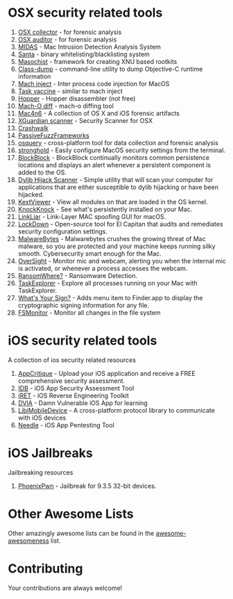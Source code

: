 OSX security related tools
====================

1. [OSX collector](https://github.com/Yelp/OSXCollector) - for forensic analysis
3. [OSX auditor](https://github.com/jipegit/OSXAuditor) - for forensic analysis
2. [MIDAS](https://github.com/etsy/MIDAS) - Mac Intrusion Detection Analysis System
4. [Santa](https://github.com/google/santa) - binary whitelisting/blacklisting system
5. [Masochist](https://github.com/squiffy/Masochist) - framework for creating XNU based rootkits
6. [Class-dump](http://stevenygard.com/projects/class-dump/) - command-line utility to dump Objective-C runtime information
7. [Mach inject](https://github.com/rentzsch/mach_inject) - Inter process code injection for MacOS
8. [Task vaccine](https://github.com/rodionovd/task_vaccine) - similar to mach inject
8. [Hopper](http://www.hopperapp.com/) - Hopper disassembler (not free)
9. [Mach-O diff](https://github.com/samdmarshall/machodiff) - mach-o diffing tool
10. [Mac4n6](https://github.com/pstirparo/mac4n6) - A collection of OS X and iOS forensic artifacts
11. [XGuardian scanner](https://github.com/openscanner/XGuardian) - Security Scanner for OSX
12. [Crashwalk](https://github.com/bnagy/crashwalk)
13. [PassiveFuzzFrameworks](https://github.com/SilverMoonSecurity/PassiveFuzzFrameworkOSX)
14. [osquery](https://github.com/facebook/osquery) - cross-platform tool for data collection and forensic analysis
15. [stronghold](https://github.com/alichtman/stronghold) - Easily configure MacOS security settings from the terminal.
16. [BlockBlock](https://objective-see.com/products/blockblock.html) - BlockBlock continually monitors common persistence locations and displays an alert whenever a persistent component is added to the OS.
17. [Dylib Hijack Scanner](https://objective-see.com/products/dhs.html) - Simple utility that will scan your computer for applications that are either susceptible to dylib hijacking or have been hijacked.
18. [KextViewer](https://objective-see.com/products/kextviewr.html) - View all modules on that are loaded in the OS kernel.
19. [KnockKnock](https://objective-see.com/products/knockknock.html) - See what's persistently installed on your Mac.
20. [LinkLiar](http://halo.github.io/LinkLiar) -  Link-Layer MAC spoofing GUI for macOS.
21. [LockDown](https://objective-see.com/products/lockdown.html) - Open-source tool for El Capitan that audits and remediates security configuration settings.
22. [MalwareBytes](https://www.malwarebytes.com/mac-download/) - Malwarebytes crushes the growing threat of Mac malware, so you are protected and your machine keeps running silky smooth. Cybersecurity smart enough for the Mac.
23. [OverSight](https://objective-see.com/products/oversight.html) - Monitor mic and webcam, alerting you when the internal mic is activated, or whenever a process accesses the webcam.
24. [RansomWhere?](https://objective-see.com/products/ransomwhere.html) - Ransomware Detection.
25. [TaskExplorer](https://objective-see.com/products/taskexplorer.html) - Explore all processes running on your Mac with TaskExplorer.
26. [What's Your Sign?](https://objective-see.com/products/whatsyoursign.html) - Adds menu item to Finder.app to display the cryptographic signing information for any file.
27. [FSMonitor](http://fsmonitor.com/) - Monitor all changes in the file system

iOS security related tools
====================

A collection of ios security related resources

1. [AppCritique](https://appcritique.boozallen.com) - Upload your iOS application and receive a FREE comprehensive security assessment.
2. [IDB](https://github.com/dmayer/idb) - iOS App Security Assessment Tool
3. [iRET](https://github.com/S3Jensen/iRET) - iOS Reverse Engineering Toolkit
4. [DVIA](http://damnvulnerableiosapp.com/) - Damn Vulnerable iOS App for learning
5. [LibiMobileDevice](https://github.com/libimobiledevice/libimobiledevice) - A cross-platform protocol library to communicate with iOS devices
6. [Needle](https://github.com/mwrlabs/needle) - iOS App Pentesting Tool



iOS Jailbreaks
====================

Jailbreaking resources

1. [PhoenixPwn](https://phoenixpwn.com) - Jailbreak for 9.3.5 32-bit devices.

# Other Awesome Lists
Other amazingly awesome lists can be found in the
[awesome-awesomeness](https://github.com/bayandin/awesome-awesomeness) list.

# Contributing
Your contributions are always welcome!

